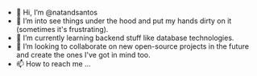 - 👋 Hi, I’m @natandsantos
- 👀 I’m into see things under the hood and put my hands dirty on it (sometimes it's frustrating).
- 🌱 I’m currently learning backend stuff like database technologies.
- 💞️ I’m looking to collaborate on new open-source projects in the future and create the ones I've got in mind too.
- 📫 How to reach me ...

<!---
natandsantos/natandsantos is a ✨ special ✨ repository because its `README.md` (this file) appears on your GitHub profile.
You can click the Preview link to take a look at your changes.
--->
